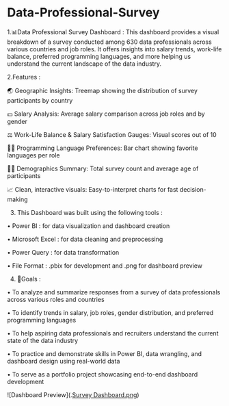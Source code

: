 # Data-Professional-Survey

1.📊Data Professional Survey Dashboard :
This dashboard provides a visual breakdown of a survey conducted among 630 data professionals across various countries  and job roles.
It offers insights into salary trends, work-life balance, preferred programming languages, and more helping us understand the current landscape of the data industry.

2.Features :

🌏 Geographic Insights: Treemap showing the distribution of survey participants by country

💵 Salary Analysis: Average salary comparison across job roles and by gender

⚖️ Work-Life Balance & Salary Satisfaction Gauges: Visual scores out of 10

👩‍💻 Programming Language Preferences: Bar chart showing favorite languages per role

🧍‍♀️ Demographics Summary: Total survey count and average age of participants

📈 Clean, interactive visuals: Easy-to-interpret charts for fast decision-making

3. This Dashboard was built using the following tools :

• Power BI : for data visualization and dashboard creation

• Microsoft Excel : for data cleaning and preprocessing

• Power Query : for data transformation

• File Format : .pbix for development and .png for dashboard preview

4. 🎯Goals :

• To analyze and summarize responses from a survey of data professionals across various roles and countries

• To identify trends in salary, job roles, gender distribution, and preferred programming languages

• To help aspiring data professionals and recruiters understand the current state of the data industry

• To practice and demonstrate skills in Power BI, data wrangling, and dashboard design using real-world data

• To serve as a portfolio project showcasing end-to-end dashboard development

![Dashboard Preview](.[Survey Dashboard.png](https://github.com/Aryag03/Data-Professional-Survey/blob/main/Survey%20Dashboard.png))

